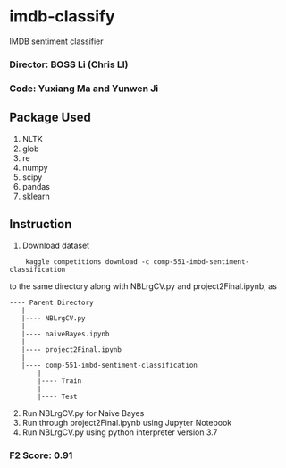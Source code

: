 # imdb-classify

IMDB sentiment classifier

### Director: BOSS Li (Chris LI)

### Code: Yuxiang Ma and Yunwen Ji

## Package Used
1. NLTK
2. glob
3. re
4. numpy
5. scipy
6. pandas
7. sklearn

## Instruction
1. Download dataset
```
    kaggle competitions download -c comp-551-imbd-sentiment-classification
```
to the same directory along with NBLrgCV.py and project2Final.ipynb, as

```
---- Parent Directory
   |
   |---- NBLrgCV.py
   |
   |---- naiveBayes.ipynb
   | 
   |---- project2Final.ipynb
   |
   |---- comp-551-imbd-sentiment-classification
       |
       |---- Train
       |
       |---- Test

```
2. Run NBLrgCV.py for Naive Bayes
3. Run through project2Final.ipynb using Jupyter Notebook
4. Run NBLrgCV.py using python interpreter version 3.7

### F2 Score: 0.91
